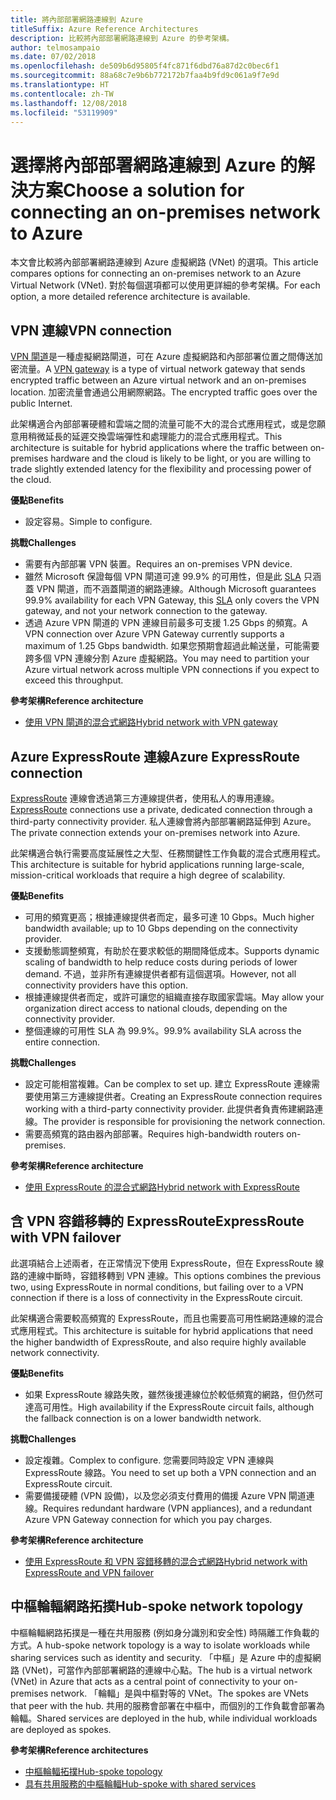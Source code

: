 ```yaml
---
title: 將內部部署網路連線到 Azure
titleSuffix: Azure Reference Architectures
description: 比較將內部部署網路連線到 Azure 的參考架構。
author: telmosampaio
ms.date: 07/02/2018
ms.openlocfilehash: de509b6d95805f4fc871f6dbd76a87d2c0bec6f1
ms.sourcegitcommit: 88a68c7e9b6b772172b7faa4b9fd9c061a9f7e9d
ms.translationtype: HT
ms.contentlocale: zh-TW
ms.lasthandoff: 12/08/2018
ms.locfileid: "53119909"
---
```

# <a name="choose-a-solution-for-connecting-an-on-premises-network-to-azure"></a><span data-ttu-id="e703f-103">選擇將內部部署網路連線到 Azure 的解決方案</span><span class="sxs-lookup"><span data-stu-id="e703f-103">Choose a solution for connecting an on-premises network to Azure</span></span>

<span data-ttu-id="e703f-104">本文會比較將內部部署網路連線到 Azure 虛擬網路 (VNet) 的選項。</span><span class="sxs-lookup"><span data-stu-id="e703f-104">This article compares options for connecting an on-premises network to an Azure Virtual Network (VNet).</span></span> <span data-ttu-id="e703f-105">對於每個選項都可以使用更詳細的參考架構。</span><span class="sxs-lookup"><span data-stu-id="e703f-105">For each option, a more detailed reference architecture is available.</span></span>

## <a name="vpn-connection"></a><span data-ttu-id="e703f-106">VPN 連線</span><span class="sxs-lookup"><span data-stu-id="e703f-106">VPN connection</span></span>

<span data-ttu-id="e703f-107">[VPN 閘道](/azure/vpn-gateway/vpn-gateway-about-vpngateways)是一種虛擬網路閘道，可在 Azure 虛擬網路和內部部署位置之間傳送加密流量。</span><span class="sxs-lookup"><span data-stu-id="e703f-107">A [VPN gateway](/azure/vpn-gateway/vpn-gateway-about-vpngateways) is a type of virtual network gateway that sends encrypted traffic between an Azure virtual network and an on-premises location.</span></span> <span data-ttu-id="e703f-108">加密流量會通過公用網際網路。</span><span class="sxs-lookup"><span data-stu-id="e703f-108">The encrypted traffic goes over the public Internet.</span></span>

<span data-ttu-id="e703f-109">此架構適合內部部署硬體和雲端之間的流量可能不大的混合式應用程式，或是您願意用稍微延長的延遲交換雲端彈性和處理能力的混合式應用程式。</span><span class="sxs-lookup"><span data-stu-id="e703f-109">This architecture is suitable for hybrid applications where the traffic between on-premises hardware and the cloud is likely to be light, or you are willing to trade slightly extended latency for the flexibility and processing power of the cloud.</span></span>

<span data-ttu-id="e703f-110">**優點**</span><span class="sxs-lookup"><span data-stu-id="e703f-110">**Benefits**</span></span>

- <span data-ttu-id="e703f-111">設定容易。</span><span class="sxs-lookup"><span data-stu-id="e703f-111">Simple to configure.</span></span>

<span data-ttu-id="e703f-112">**挑戰**</span><span class="sxs-lookup"><span data-stu-id="e703f-112">**Challenges**</span></span>

- <span data-ttu-id="e703f-113">需要有內部部署 VPN 裝置。</span><span class="sxs-lookup"><span data-stu-id="e703f-113">Requires an on-premises VPN device.</span></span>
- <span data-ttu-id="e703f-114">雖然 Microsoft 保證每個 VPN 閘道可達 99.9% 的可用性，但是此 [SLA](https://azure.microsoft.com/support/legal/sla/vpn-gateway/) 只涵蓋 VPN 閘道，而不涵蓋閘道的網路連線。</span><span class="sxs-lookup"><span data-stu-id="e703f-114">Although Microsoft guarantees 99.9% availability for each VPN Gateway, this [SLA](https://azure.microsoft.com/support/legal/sla/vpn-gateway/) only covers the VPN gateway, and not your network connection to the gateway.</span></span>
- <span data-ttu-id="e703f-115">透過 Azure VPN 閘道的 VPN 連線目前最多可支援 1.25 Gbps 的頻寬。</span><span class="sxs-lookup"><span data-stu-id="e703f-115">A VPN connection over Azure VPN Gateway currently supports a maximum of 1.25 Gbps bandwidth.</span></span> <span data-ttu-id="e703f-116">如果您預期會超過此輸送量，可能需要跨多個 VPN 連線分割 Azure 虛擬網路。</span><span class="sxs-lookup"><span data-stu-id="e703f-116">You may need to partition your Azure virtual network across multiple VPN connections if you expect to exceed this throughput.</span></span>

<span data-ttu-id="e703f-117">**參考架構**</span><span class="sxs-lookup"><span data-stu-id="e703f-117">**Reference architecture**</span></span>

- [<span data-ttu-id="e703f-118">使用 VPN 閘道的混合式網路</span><span class="sxs-lookup"><span data-stu-id="e703f-118">Hybrid network with VPN gateway</span></span>](./vpn.md)

## <a name="azure-expressroute-connection"></a><span data-ttu-id="e703f-119">Azure ExpressRoute 連線</span><span class="sxs-lookup"><span data-stu-id="e703f-119">Azure ExpressRoute connection</span></span>

<span data-ttu-id="e703f-120">[ExpressRoute](/azure/expressroute/) 連線會透過第三方連線提供者，使用私人的專用連線。</span><span class="sxs-lookup"><span data-stu-id="e703f-120">[ExpressRoute](/azure/expressroute/) connections use a private, dedicated connection through a third-party connectivity provider.</span></span> <span data-ttu-id="e703f-121">私人連線會將內部部署網路延伸到 Azure。</span><span class="sxs-lookup"><span data-stu-id="e703f-121">The private connection extends your on-premises network into Azure.</span></span> 

<span data-ttu-id="e703f-122">此架構適合執行需要高度延展性之大型、任務關鍵性工作負載的混合式應用程式。</span><span class="sxs-lookup"><span data-stu-id="e703f-122">This architecture is suitable for hybrid applications running large-scale, mission-critical workloads that require a high degree of scalability.</span></span> 

<span data-ttu-id="e703f-123">**優點**</span><span class="sxs-lookup"><span data-stu-id="e703f-123">**Benefits**</span></span>

- <span data-ttu-id="e703f-124">可用的頻寬更高；根據連線提供者而定，最多可達 10 Gbps。</span><span class="sxs-lookup"><span data-stu-id="e703f-124">Much higher bandwidth available; up to 10 Gbps depending on the connectivity provider.</span></span>
- <span data-ttu-id="e703f-125">支援動態調整頻寬，有助於在要求較低的期間降低成本。</span><span class="sxs-lookup"><span data-stu-id="e703f-125">Supports dynamic scaling of bandwidth to help reduce costs during periods of lower demand.</span></span> <span data-ttu-id="e703f-126">不過，並非所有連線提供者都有這個選項。</span><span class="sxs-lookup"><span data-stu-id="e703f-126">However, not all connectivity providers have this option.</span></span>
- <span data-ttu-id="e703f-127">根據連線提供者而定，或許可讓您的組織直接存取國家雲端。</span><span class="sxs-lookup"><span data-stu-id="e703f-127">May allow your organization direct access to national clouds, depending on the connectivity provider.</span></span>
- <span data-ttu-id="e703f-128">整個連線的可用性 SLA 為 99.9%。</span><span class="sxs-lookup"><span data-stu-id="e703f-128">99.9% availability SLA across the entire connection.</span></span>

<span data-ttu-id="e703f-129">**挑戰**</span><span class="sxs-lookup"><span data-stu-id="e703f-129">**Challenges**</span></span>

- <span data-ttu-id="e703f-130">設定可能相當複雜。</span><span class="sxs-lookup"><span data-stu-id="e703f-130">Can be complex to set up.</span></span> <span data-ttu-id="e703f-131">建立 ExpressRoute 連線需要使用第三方連線提供者。</span><span class="sxs-lookup"><span data-stu-id="e703f-131">Creating an ExpressRoute connection requires working with a third-party connectivity provider.</span></span> <span data-ttu-id="e703f-132">此提供者負責佈建網路連線。</span><span class="sxs-lookup"><span data-stu-id="e703f-132">The provider is responsible for provisioning the network connection.</span></span>
- <span data-ttu-id="e703f-133">需要高頻寬的路由器內部部署。</span><span class="sxs-lookup"><span data-stu-id="e703f-133">Requires high-bandwidth routers on-premises.</span></span>

<span data-ttu-id="e703f-134">**參考架構**</span><span class="sxs-lookup"><span data-stu-id="e703f-134">**Reference architecture**</span></span>

- [<span data-ttu-id="e703f-135">使用 ExpressRoute 的混合式網路</span><span class="sxs-lookup"><span data-stu-id="e703f-135">Hybrid network with ExpressRoute</span></span>](./expressroute.md)

## <a name="expressroute-with-vpn-failover"></a><span data-ttu-id="e703f-136">含 VPN 容錯移轉的 ExpressRoute</span><span class="sxs-lookup"><span data-stu-id="e703f-136">ExpressRoute with VPN failover</span></span>

<span data-ttu-id="e703f-137">此選項結合上述兩者，在正常情況下使用 ExpressRoute，但在 ExpressRoute 線路的連線中斷時，容錯移轉到 VPN 連線。</span><span class="sxs-lookup"><span data-stu-id="e703f-137">This options combines the previous two, using ExpressRoute in normal conditions, but failing over to a VPN connection if there is a loss of connectivity in the ExpressRoute circuit.</span></span>

<span data-ttu-id="e703f-138">此架構適合需要較高頻寬的 ExpressRoute，而且也需要高可用性網路連線的混合式應用程式。</span><span class="sxs-lookup"><span data-stu-id="e703f-138">This architecture is suitable for hybrid applications that need the higher bandwidth of ExpressRoute, and also require highly available network connectivity.</span></span> 

<span data-ttu-id="e703f-139">**優點**</span><span class="sxs-lookup"><span data-stu-id="e703f-139">**Benefits**</span></span>

- <span data-ttu-id="e703f-140">如果 ExpressRoute 線路失敗，雖然後援連線位於較低頻寬的網路，但仍然可達高可用性。</span><span class="sxs-lookup"><span data-stu-id="e703f-140">High availability if the ExpressRoute circuit fails, although the fallback connection is on a lower bandwidth network.</span></span>

<span data-ttu-id="e703f-141">**挑戰**</span><span class="sxs-lookup"><span data-stu-id="e703f-141">**Challenges**</span></span>

- <span data-ttu-id="e703f-142">設定複雜。</span><span class="sxs-lookup"><span data-stu-id="e703f-142">Complex to configure.</span></span> <span data-ttu-id="e703f-143">您需要同時設定 VPN 連線與 ExpressRoute 線路。</span><span class="sxs-lookup"><span data-stu-id="e703f-143">You need to set up both a VPN connection and an ExpressRoute circuit.</span></span>
- <span data-ttu-id="e703f-144">需要備援硬體 (VPN 設備)，以及您必須支付費用的備援 Azure VPN 閘道連線。</span><span class="sxs-lookup"><span data-stu-id="e703f-144">Requires redundant hardware (VPN appliances), and a redundant Azure VPN Gateway connection for which you pay charges.</span></span>

<span data-ttu-id="e703f-145">**參考架構**</span><span class="sxs-lookup"><span data-stu-id="e703f-145">**Reference architecture**</span></span>

- [<span data-ttu-id="e703f-146">使用 ExpressRoute 和 VPN 容錯移轉的混合式網路</span><span class="sxs-lookup"><span data-stu-id="e703f-146">Hybrid network with ExpressRoute and VPN failover</span></span>](./expressroute-vpn-failover.md)

## <a name="hub-spoke-network-topology"></a><span data-ttu-id="e703f-147">中樞輪輻網路拓撲</span><span class="sxs-lookup"><span data-stu-id="e703f-147">Hub-spoke network topology</span></span>

<span data-ttu-id="e703f-148">中樞輪輻網路拓撲是一種在共用服務 (例如身分識別和安全性) 時隔離工作負載的方式。</span><span class="sxs-lookup"><span data-stu-id="e703f-148">A hub-spoke network topology is a way to isolate workloads while sharing services such as identity and security.</span></span> <span data-ttu-id="e703f-149">「中樞」是 Azure 中的虛擬網路 (VNet)，可當作內部部署網路的連線中心點。</span><span class="sxs-lookup"><span data-stu-id="e703f-149">The hub is a virtual network (VNet) in Azure that acts as a central point of connectivity to your on-premises network.</span></span> <span data-ttu-id="e703f-150">「輪輻」是與中樞對等的 VNet。</span><span class="sxs-lookup"><span data-stu-id="e703f-150">The spokes are VNets that peer with the hub.</span></span> <span data-ttu-id="e703f-151">共用的服務會部署在中樞中，而個別的工作負載會部署為輪輻。</span><span class="sxs-lookup"><span data-stu-id="e703f-151">Shared services are deployed in the hub, while individual workloads are deployed as spokes.</span></span>

<span data-ttu-id="e703f-152">**參考架構**</span><span class="sxs-lookup"><span data-stu-id="e703f-152">**Reference architectures**</span></span>

- [<span data-ttu-id="e703f-153">中樞輪輻拓撲</span><span class="sxs-lookup"><span data-stu-id="e703f-153">Hub-spoke topology</span></span>](./hub-spoke.md)
- [<span data-ttu-id="e703f-154">具有共用服務的中樞輪輻</span><span class="sxs-lookup"><span data-stu-id="e703f-154">Hub-spoke with shared services</span></span>](./shared-services.md)

